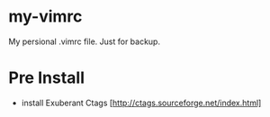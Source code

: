 # my-vimrc
My persional .vimrc file. Just for backup.

# Pre Install
+ install Exuberant Ctags
  [http://ctags.sourceforge.net/index.html]
